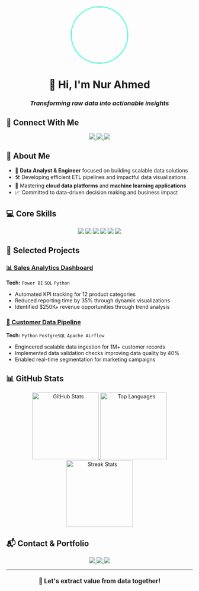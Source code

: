 <div align="center">
  <img src="https://github.com/nurahmed12.png" width="150" height="150" style="border-radius:50%;border:3px solid #64ffda">
  <h1>👋 Hi, I'm Nur Ahmed</h1>
  <h3><em>Transforming raw data into actionable insights</em></h3>
</div>

## 🔗 Connect With Me
<div align="center">
  <a href="https://github.com/nurahmed12" target="_blank">
    <img src="https://img.shields.io/badge/GitHub-Profile-100000?style=for-the-badge&logo=github&logoColor=white">
  </a>
  <a href="https://linkedin.com/in/nurahmed12" target="_blank">
    <img src="https://img.shields.io/badge/LinkedIn-Connect-0077B5?style=for-the-badge&logo=linkedin&logoColor=white">
  </a>
  <a href="mailto:officialme.nurahmed@gmail.com" target="_blank">
    <img src="https://img.shields.io/badge/Email-Contact-D14836?style=for-the-badge&logo=gmail&logoColor=white">
  </a>
</div>

## 📌 About Me
- 🔭 **Data Analyst & Engineer** focused on building scalable data solutions
- 🛠️ Developing efficient ETL pipelines and impactful data visualizations
- 🌱 Mastering **cloud data platforms** and **machine learning applications**
- 📈 Committed to data-driven decision making and business impact

## 💻 Core Skills
<div align="center">
  <img src="https://img.shields.io/badge/SQL-4479A1?style=flat&logo=postgresql&logoColor=white">
  <img src="https://img.shields.io/badge/Python-3776AB?style=flat&logo=python&logoColor=white">
  <img src="https://img.shields.io/badge/Data_Visualization-FF7139?style=flat&logo=powerbi&logoColor=white">
  <img src="https://img.shields.io/badge/ETL/Data_Pipelines-01BEFE?style=flat&logo=apacheairflow&logoColor=white">
  <img src="https://img.shields.io/badge/Cloud_Platforms-232F3E?style=flat&logo=amazonaws&logoColor=white">
  <img src="https://img.shields.io/badge/Statistical_Analysis-0088CC?style=flat&logo=scikitlearn&logoColor=white">
</div>

## 🚀 Selected Projects

### [📊 Sales Analytics Dashboard](https://github.com/nurahmed12/sales-dash)
**Tech:** `Power BI` `SQL` `Python`  
- Automated KPI tracking for 12 product categories
- Reduced reporting time by 35% through dynamic visualizations
- Identified $250K+ revenue opportunities through trend analysis

### [🔄 Customer Data Pipeline](https://github.com/nurahmed12/customer-pipeline)
**Tech:** `Python` `PostgreSQL` `Apache Airflow`  
- Engineered scalable data ingestion for 1M+ customer records
- Implemented data validation checks improving data quality by 40%
- Enabled real-time segmentation for marketing campaigns

## 📊 GitHub Stats
<div align="center">
  <a href="https://github.com/nurahmed12">
    <img height="180em" src="https://github-readme-stats.vercel.app/api?username=nurahmed12&show_icons=true&theme=radical&count_private=true&hide_border=true&include_all_commits=true" alt="GitHub Stats">
  </a>
  <a href="https://github.com/nurahmed12">
    <img height="180em" src="https://github-readme-stats.vercel.app/api/top-langs/?username=nurahmed12&layout=compact&theme=radical&hide_border=true&langs_count=6" alt="Top Languages">
  </a>
  <a href="https://github.com/nurahmed12">
    <img height="180em" src="https://streak-stats.demolab.com?user=nurahmed12&theme=radical&hide_border=true&date_format=j%20M%5B%20Y%5D" alt="Streak Stats">
  </a>
</div>

## 📬 Contact & Portfolio
<div align="center">
  <a href="https://github.com/nurahmed12?tab=repositories" target="_blank">
    <img src="https://img.shields.io/badge/Portfolio-View_Projects-FF7139?style=for-the-badge&logo=google-chrome&logoColor=white">
  </a>
  <a href="mailto:officialme.nurahmed@gmail.com" target="_blank">
    <img src="https://img.shields.io/badge/Email-officialme.nurahmed@gmail.com-D14836?style=for-the-badge&logo=gmail&logoColor=white">
  </a>
  <a href="https://linkedin.com/in/nurahmed12" target="_blank">
    <img src="https://img.shields.io/badge/LinkedIn-Connect_Professionally-0077B5?style=for-the-badge&logo=linkedin&logoColor=white">
  </a>
</div>

---
<div align="center" style="font-size:1.2em;font-weight:bold;margin-top:20px">
  🚀 Let's extract value from data together!
</div>
